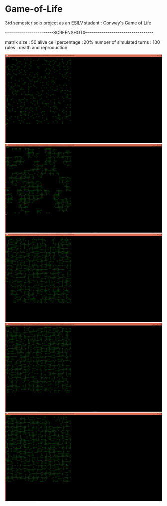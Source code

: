 # Game-of-Life

3rd semester solo project as an ESILV student : Conway's Game of Life

------------------------SCREENSHOTS----------------------------------

matrix size : 50 
alive cell percentage : 20%
number of simulated turns : 100
rules : death and reproduction

![alt text](https://raw.githubusercontent.com/Im2Slow/Game-of-Life/master/1.png)
![alt text](https://raw.githubusercontent.com/Im2Slow/Game-of-Life/master/2.png)
![alt text](https://raw.githubusercontent.com/Im2Slow/Game-of-Life/master/3.png)
![alt text](https://raw.githubusercontent.com/Im2Slow/Game-of-Life/master/4.png)
![alt text](https://raw.githubusercontent.com/Im2Slow/Game-of-Life/master/5.png)
